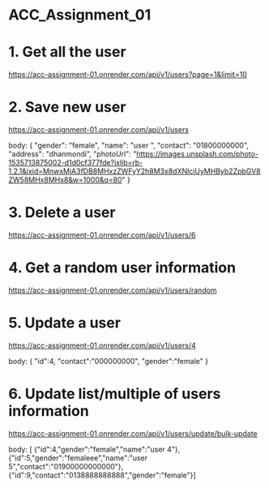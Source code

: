 # ACC_Assignment_01

# 1. Get all the user

https://acc-assignment-01.onrender.com/api/v1/users?page=1&limit=10

# 2. Save new user

https://acc-assignment-01.onrender.com/api/v1/users

body: {
"gender": "female",
"name": "user ",
"contact": "01800000000",
"address": "dhanmondi",
"photoUrl": "https://images.unsplash.com/photo-1535713875002-d1d0cf377fde?ixlib=rb-1.2.1&ixid=MnwxMjA3fDB8MHxzZWFyY2h8M3x8dXNlciUyMHByb2ZpbGV8ZW58MHx8MHx8&w=1000&q=80"
}

# 3. Delete a user

https://acc-assignment-01.onrender.com/api/v1/users/6

# 4. Get a random user information

https://acc-assignment-01.onrender.com/api/v1/users/random

# 5. Update a user

https://acc-assignment-01.onrender.com/api/v1/users/4

body:
{
"id":4,
"contact":"000000000",
"gender":"female"
}

# 6. Update list/multiple of users information

https://acc-assignment-01.onrender.com/api/v1/users/update/bulk-update

body: [
{"id":4,"gender":"female","name":"user 4"},
{"id":5,"gender":"femaleee","name":"user 5","contact":"01900000000000"},
{"id":9,"contact":"0138888888888","gender":"female"}]
